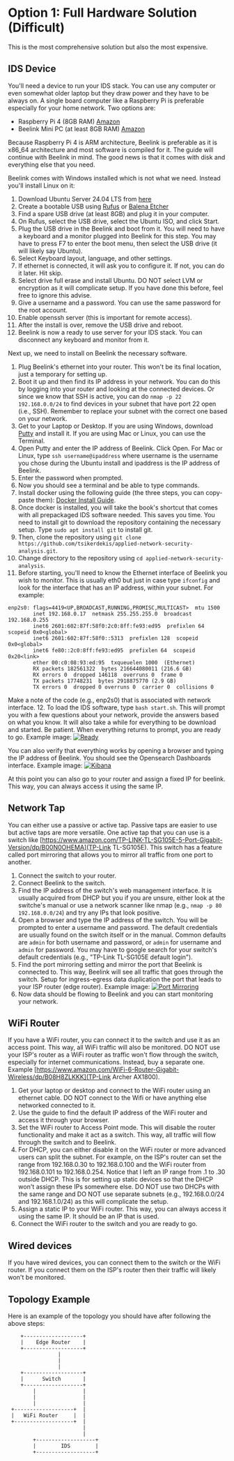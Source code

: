 # Option 1: Full Hardware Solution (Difficult)
This is the most comprehensive solution but also the most expensive. 

## IDS Device
You'll need a device to run your IDS stack. You can use any computer or even somewhat older laptop but they draw power and they have to be always on. A single board computer like a Raspberry Pi is preferable especially for your home network. Two options are:
- Raspberry Pi 4 (8GB RAM) [Amazon](https://www.amazon.com/CanaKit-Raspberry-8GB-Basic-Starter/dp/B08956GVXN)
- Beelink Mini PC (at least 8GB RAM) [Amazon](https://www.amazon.com/Beelink-Desktop-Computer-Support-Ethernet/dp/B0BVLPCDVW)

Because Raspberry Pi 4 is ARM architecture, Beelink is preferable as it is x86_64 architecture and most software is compiled for it. The guide will continue with Beelink in mind. The good news is that it comes with disk and everything else that you need.

Beelink comes with Windows installed which is not what we need. Instead you'll install Linux on it:
1. Download Ubuntu Server 24.04 LTS from [here](https://ubuntu.com/download/server)
2. Create a bootable USB using [Rufus](https://rufus.ie/) or [Balena Etcher](https://www.balena.io/etcher/)
3. Find a spare USB drive (at least 8GB) and plug it in your computer.
4. On Rufus, select the USB drive, select the Ubuntu ISO, and click Start.
5. Plug the USB drive in the Beelink and boot from it. You will need to have a keyboard and a monitor plugged into Beelink for this step. You may have to press F7 to enter the boot menu, then select the USB drive (it will likely say Ubuntu).
6. Select Keyboard layout, language, and other settings.
7. If ethernet is connected, it will ask you to configure it. If not, you can do it later. Hit skip.
8. Select drive full erase and install Ubuntu. DO NOT select LVM or encryption as it will complicate setup. If you have done this before, feel free to ignore this advise.
9. Give a username and a password. You can use the same password for the root account.
10. Enable openssh server (this is important for remote access).
11. After the install is over, remove the USB drive and reboot.
12. Beelink is now a ready to use server for your IDS stack. You can disconnect any keyboard and monitor from it.

Next up, we need to install on Beelink the necessary software.

1. Plug Beelink's ethernet into your router. This won't be its final location, just a temporary for setting up.
2. Boot it up and then find its IP address in your network. You can do this by logging into your router and looking at the connected devices. Or since we know that SSH is active, you can do `nmap -p 22 192.168.0.0/24` to find devices in your subnet that have port 22 open (i.e., SSH). Remember to replace your subnet with the correct one based on your network.
3. Get to your Laptop or Desktop. If you are using Windows, download [Putty](https://www.chiark.greenend.org.uk/~sgtatham/putty/latest.html) and install it. If you are using Mac or Linux, you can use the Terminal.
4. Open Putty and enter the IP address of Beelink. Click Open. For Mac or Linux, type `ssh username@ipaddress` where username is the username you chose during the Ubuntu install and ipaddress is the IP address of Beelink.
5. Enter the password when prompted.
6. Now you should see a terminal and be able to type commands.
7. Install docker using the following guide (the three steps, you can copy-paste them): [Docker Install Guide](https://docs.docker.com/engine/install/ubuntu/#install-using-the-repository).
8. Once docker is installed, you will take the book's shortcut that comes with all prepackaged IDS software needed. This saves you time. You need to install git to download the repository containing the necessary setup. Type `sudo apt install git` to install git.
9. Then, clone the repository using `git clone https://github.com/tsikerdekis/applied-network-security-analysis.git`.
10. Change directory to the repository using `cd applied-network-security-analysis`.
11. Before starting, you'll need to know the Ethernet interface of Beelink you wish to monitor. This is usually eth0 but just in case type `ifconfig` and look for the interface that has an IP address, within your subnet. For example:
```
enp2s0: flags=4419<UP,BROADCAST,RUNNING,PROMISC,MULTICAST>  mtu 1500
        inet 192.168.0.17  netmask 255.255.255.0  broadcast 192.168.0.255
        inet6 2601:602:87f:58f0:2c0:8ff:fe93:ed95  prefixlen 64  scopeid 0x0<global>
        inet6 2601:602:87f:58f0::5313  prefixlen 128  scopeid 0x0<global>
        inet6 fe80::2c0:8ff:fe93:ed95  prefixlen 64  scopeid 0x20<link>
        ether 00:c0:08:93:ed:95  txqueuelen 1000  (Ethernet)
        RX packets 182561322  bytes 216644080011 (216.6 GB)
        RX errors 0  dropped 146118  overruns 0  frame 0
        TX packets 17748231  bytes 2918875770 (2.9 GB)
        TX errors 0  dropped 0 overruns 0  carrier 0  collisions 0
```
Make a note of the code (e.g., enp2s0) that is associated with network interface.
12. To load the IDS software, type `bash start.sh`. This will prompt you with a few questions about your network, provide the answers based on what you know. It will also take a while for everything to be download and started. Be patient. When everything returns to prompt, you are ready to go. Example image:
[![Ready](img/nsm-ready.png)](img/nsm-ready.png)

You can also verify that everything works by opening a browser and typing the IP address of Beelink. You should see the Opensearch Dashboards interface. Example image:
[![Kibana](img/dashboards.png)](img/dashboards.png)

At this point you can also go to your router and assign a fixed IP for beelink. This way, you can always access it using the same IP.

## Network Tap
You can either use a passive or active tap. Passive taps are easier to use but active taps are more versatile. One active tap that you can use is a switch like [https://www.amazon.com/TP-LINK-TL-SG105E-5-Port-Gigabit-Version/dp/B00N0OHEMA](TP-Link TL-SG105E). This switch has a feature called port mirroring that allows you to mirror all traffic from one port to another.

1. Connect the switch to your router.
2. Connect Beelink to the switch.
3. Find the IP address of the switch's web management interface. It is usually acquired from DHCP but you if you are unsure, either look at the switche's manual or use a network scanner like nmap (e.g., `nmap -p 80 192.168.0.0/24`) and try any IPs that look positive.
4. Open a browser and type the IP address of the switch. You will be prompted to enter a username and password. The default credentials are usually found on the switch itself or in the manual. Common defaults are `admin` for both username and password, or `admin` for username and `admin` for password. You may have to google search for your switch's default credentials (e.g., "TP-Link TL-SG105E default login").
5. Find the port mirroring setting and mirror the port that Beelink is connected to. This way, Beelink will see all traffic that goes through the switch. Setup for ingress-egress data duplication the port that leads to your ISP router (edge router). Example image:
[![Port Mirroring](img/port-mirroring.png)](img/port-mirroring.png)
6. Now data should be flowing to Beelink and you can start monitoring your network.

## WiFi Router
If you have a WiFi router, you can connect it to the switch and use it as an access point. This way, all WiFi traffic will also be monitored. DO NOT use your ISP's router as a WiFi router as traffic won't flow through the switch, especially for internet communications. Instead, buy a separate one. Example [https://www.amazon.com/WiFi-6-Router-Gigabit-Wireless/dp/B08H8ZLKKK](TP-Link Archer AX1800).

1. Get your laptop or desktop and connect to the WiFi router using an ethernet cable. DO NOT connect to the Wifi or have anything else networked connected to it.
2. Use the guide to find the default IP address of the WiFi router and access it through your browser.
3. Set the WiFi router to Access Point mode. This will disable the router functionality and make it act as a switch. This way, all traffic will flow through the switch and to Beelink. 
4. For DHCP, you can either disable it on the WiFi router or more advanced users can split the subnet. For example, on the ISP's router can set the range from 192.168.0.30 to 192.168.0.100 and the WiFi router from 192.168.0.101 to 192.168.0.254. Notice that I left an IP range from .1 to .30 outside DHCP. This is for setting up static devices so that the DHCP won't assign these IPs somewhere else. DO NOT use two DHCPs with the same range and DO NOT use separate subnets (e.g., 192.168.0.0/24 and 192.168.1.0/24) as this will complicate the setup.
5. Assign a static IP to your WiFi router. This way, you can always access it using the same IP. It should be an IP that is used.
6. Connect the WiFi router to the switch and you are ready to go.

## Wired devices
If you have wired devices, you can connect them to the switch or the WiFi router. If you connect them on the ISP's router then their traffic will likely won't be monitored.


## Topology Example

Here is an example of the topology you should have after following the above steps:
```
    +-------------------+
    |    Edge Router    |
    +-------------------+
                |
                |
                |
    +-------------------+
    |      Switch       |
    +-------------------+
        |               |
        |               |
        |               |   
 +-------------------+  |
 |   WiFi Router     |  |
 +-------------------+  |
                        |  
                        |
        +-------------------+
        |        IDS        |
        +-------------------+
```
